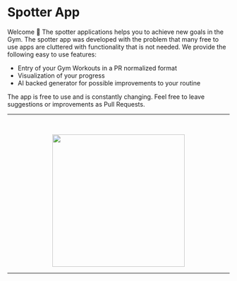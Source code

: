 # Spotter App

Welcome 🙌 The spotter applications helps you to achieve new goals in the Gym. The spotter app was developed with the problem that many free to use apps are cluttered with functionality that is not needed. We provide the following easy to use features:

- Entry of your Gym Workouts in a PR normalized format
- Visualization of your progress
- AI backed generator for possible improvements to your routine

The app is free to use and is constantly changing. Feel free to leave suggestions or improvements as Pull Requests.

<hr />
<br>
<p align="center">
  <img src="https://user-images.githubusercontent.com/14185207/210421931-5a3d1aeb-0dd7-49aa-a78d-395a8396068c.png" width=300/>
</p>
<hr />
